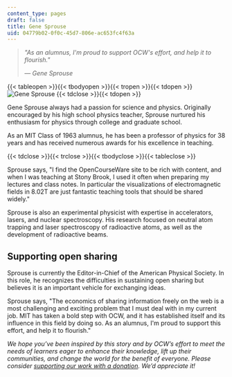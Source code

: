 ```yaml
---
content_type: pages
draft: false
title: Gene Sprouse
uid: 04779b02-0f0c-45d7-806e-ac653fc4f63a
---
```

> *"As an alumnus, I'm proud to support OCW's effort, and help it to flourish."*
> 
> *— Gene Sprouse*

{{< tableopen >}}{{< tbodyopen >}}{{< tropen >}}{{< tdopen >}}
![Gene Sprouse](https://old.ocw.mit.edu/about/ocw-stories/gene-sprouse/sprouse.jpg)
{{< tdclose >}}{{< tdopen >}}

Gene Sprouse always had a passion for science and physics. Originally encouraged by his high school physics teacher, Sprouse nurtured his enthusiasm for physics through college and graduate school.

As an MIT Class of 1963 alumnus, he has been a professor of physics for 38 years and has received numerous awards for his excellence in teaching.

{{< tdclose >}}{{< trclose >}}{{< tbodyclose >}}{{< tableclose >}}

Sprouse says, "I find the OpenCourseWare site to be rich with content, and when I was teaching at Stony Brook, I used it often when preparing my lectures and class notes. In particular the visualizations of electromagnetic fields in 8.02T are just fantastic teaching tools that should be shared widely."

Sprouse is also an experimental physicist with expertise in accelerators, lasers, and nuclear spectroscopy. His research focused on neutral atom trapping and laser spectroscopy of radioactive atoms, as well as the development of radioactive beams.

## Supporting open sharing

Sprouse is currently the Editor-in-Chief of the American Physical Society. In this role, he recognizes the difficulties in sustaining open sharing but believes it is an important vehicle for exchanging ideas.

Sprouse says, "The economics of sharing information freely on the web is a most challenging and exciting problem that I must deal with in my current job. MIT has taken a bold step with OCW, and it has established itself and its influence in this field by doing so. As an alumnus, I'm proud to support this effort, and help it to flourish."

*We hope you’ve been inspired by this story and by OCW’s effort to meet the needs of learners eager to enhance their knowledge, lift up their communities, and change the world for the benefit of everyone. Please consider* [*supporting our work with a donation*](https://giving.mit.edu/give/to/ocw/?utm_source=site&utm_medium=ocwstories&utm_campaign=donate&utm_content=sprouse)*. We’d appreciate it!*